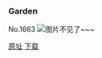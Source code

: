 ### Garden
No.1663
![图片不见了~~~](https://imgs.xkcd.com/comics/)

[原址](https://xkcd.com//1663) [下载](https://imgs.xkcd.com/comics/)


